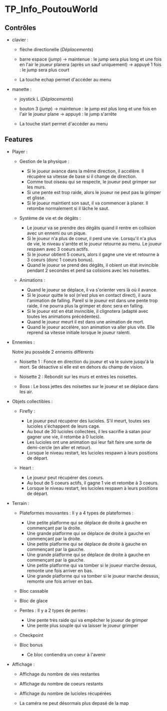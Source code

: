 # TP_Info_PoutouWorld


## __Contrôles__

- clavier :
		
	- flèche directionelle (*Déplacements*)
	- barre espace (*jump*)
		-> maintenue : le jump sera plus long et une fois en l'air le joueur planera (après un sauf uniquement)
		-> appuyé 1 fois : le jump sera plus court

	- La touche echap permet d'accéder au menu

- manette : 
	- joystick L (*Déplacements*)
	- bouton 3 (*jump*)
		-> maintenue : le jump est plus long et une fois en l'air le joueur plane
		-> appuyé : le jump s'arrête

	- La touche start permet d'accéder au menu



## __Features__

- Player :
	- Gestion de la physique :
		- Si le joueur avance dans la même direction, il accélère. Il récupère sa vitesse de base si il change de direction.
		- Comme tout oiseau qui se respecte, le joueur peut grimper sur les murs.
		- Si une pente est trop raide, alors le joueur ne peut pas la grimper et glisse.
		- Si le joueur maintient son saut, il va commencer à planer. Il retombe normalement si il lâche le saut.

	- Système de vie et de dégâts :
		- Le joueur va se prendre des dégâts quand il rentre en collision avec un ennemi ou un pique.
		- Si le joueur n'a plus de coeur, il perd une vie. Lorsqu'il n'a plus de vie, le niveau s'arrête et le joueur retourne au menu.
		  Le joueur respawn avec 3 coeurs actifs.
		- Si le joueur obtient 5 coeurs, alors il gagne une vie et retourne à 3 coeurs (donc 1 coeurs bonus).
		- Quand le joueur se prend des dégâts, il obient un état invincible pendant 2 secondes et perd sa colisions avec les noisettes.

	- Animations :
		- Quand le joueur se déplace, il va s'orienter vers là où il avance.
		- Si le joueur quitte le sol (n'est plus en contact direct), il aura l'animation de falling.
		  Pareil si le joueur est dans une pente trop raide, il ne pourra plus la grimper et donc sera en falling.
		- Si le joueur est en état invincible, il clignotera (adapté avec toutes les animations précédentes).
		- Quand le joueur meurt il est dans une animation de mort.
		- Quand le joueur accélère, son animation va aller plus vite. Elle reprend sa vitesse initiale lorsque le joueur ralenti.


- Ennemies :

	Notre jeu possède 2 ennemis différents

	- Noisette 1 : 	Fonce en direction du joueur et va le suivre jusqu'à la mort.
			Se désactive si elle est en dehors du champ de vision.
	- Noisette 2 : 	Rebondit sur les murs et entres les noisettes.

	- Boss : Le boss jettes des noisettes sur le joueur et se déplace dans les air.


- Objets collectibles :
	- Firefly :
		- Le joueur peut récupérer des lucioles. S'il meurt, toutes ses lucioles s'échappent de leurs cage.
		- Au bout de 30 lucioles collectées, il les sacrifie à satan pour gagner une vie, il retombe à 0 luciole.
		- Les lucioles ont une animation qui leur fait faire une sorte de demi-cercle (en aller et retour).
		- Lorsque le niveau restart, les lucioles respawn à leurs positions de départ.

	- Heart :
		- Le joueur peut récupérer des coeurs.
		- Au bout de 5 coeurs actifs, il gagne 1 vie et retombe à 3 coeurs.
		- Lorsque le niveau restart, les lucioles respawn à leurs positions de départ.



- Terrain :
	- Plateformes mouvantes :
	Il y a 4 types de plateformes :
		- Une petite platforme qui se déplace de droite à gauche en commençant par la droite.
		- Une grande platforme qui se déplace de droite à gauche en commençant par la droite.
		- Une petite platforme qui se déplace de droite à gauche en commençant par la gauche.
		- Une grande platforme qui se déplace de droite à gauche en commençant par la gauche.
		- Une petite platforme qui va tomber si le joueur marche dessus, remonte une fois arriver en bas.
		- Une grande platforme qui va tomber si le joueur marche dessus, remonte une fois arriver en bas.

	- Bloc cassable

	- Bloc de glace

	- Pentes :
	Il y a 2 types de pentes :
		- Une pente très raide qui va empêcher le joueur de grimper
		- Une pente plus souple qui va laisser le joueur grimper

	- Checkpoint

	- Bloc bonus
		- Ce bloc contiendra un coeur à l'avenir


- Affichage :
	- Affichage du nombre de vies restantes

	- Affichage du nombre de coeurs restants

	- Affichage du nombre de lucioles récupérées

	- La caméra ne peut désormais plus depasé de la map
